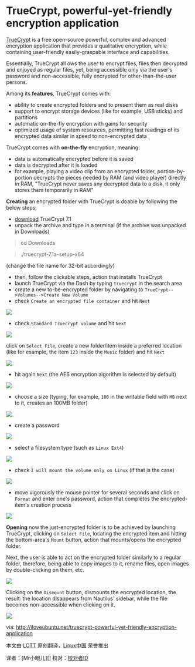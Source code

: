 TrueCrypt, powerful-yet-friendly encryption application
================================================================================
[TrueCrypt][1] is a free open-source powerful, complex and advanced encryption application that provides a qualitative encryption, while containing user-friendly easily-graspable interface and capabilities.

Essentially, TrueCrypt all
ows the user to encrypt files, files then decrypted and enjoyed as regular files, yet, being accessible only via the user's password and non-accessible, fully encrypted for other-than-the-user persons.

Among its **features**, TrueCrypt comes with:

- ability to create encrypted folders and to present them as real disks
- support to encrypt storage devices (like for example, USB sticks) and partitions
- automatic on-the-fly encryption with gains for security
- optimized usage of system resources, permitting fast readings of its encrypted data similar in speed to non-encrypted data

TrueCrypt comes with **on-the-fly** encryption, meaning:

- data is automatically encrypted before it is saved
- data is decrypted after it is loaded
- for example, playing a video clip from an encrypted folder, portion-by-portion decrypts the pieces needed by RAM (and video player) directly in RAM, "TrueCrypt never saves any decrypted data to a disk, it only stores them temporarily in RAM"

**Creating** an encrypted folder with TrueCrypt is doable by following the below steps:

- [download][2] TrueCrypt 7.1
- unpack the archive and type in a terminal (if the archive was unpacked in Downloads)

> cd Downloads

> ./truecrypt-7.1a-setup-x64

(change the file name for 32-bit accordingly) 

- then, follow the clickable steps, action that installs TrueCrypt
- launch TrueCrypt via the Dash by typing `truecrypt` in the search area
- create a new to-be-encrypted folder by navigating to `TrueCrypt-->Volumes-->Create New Volume`
- check `Create an encrypted file container` and hit `Next`

![](http://iloveubuntu.net/pictures_me/TrueCrypt%20create%20new%20volume.png)

- check `Standard Truecrypt volume` and hit `Next`

![](http://iloveubuntu.net/pictures_me/TrueCrypt%20standard%20truecrypt%20volume.png)

click on `Select File`, create a new folder/item inside a preferred location (like for example, the item `123` inside the `Music` folder) and hit `Next`

![](http://iloveubuntu.net/pictures_me/TrueCrypt%20volume%20location.png)

- hit again `Next` (the AES encryption algorithm is selected by default)

![](http://iloveubuntu.net/pictures_me/TrueCrypt%20aes.png)

- choose a size (typing, for example, `100` in the writable field with `MB` next to it, creates an 100MB folder)

![](http://iloveubuntu.net/pictures_me/TrueCrypt%20size%20mb.png)

- create a password

![](http://iloveubuntu.net/pictures_me/TrueCrypt%20password.png)

- select a filesystem type (such as `Linux Ext4`)

![](http://iloveubuntu.net/pictures_me/TrueCrypt%20ext4.png)

- check `I will mount the volume only on Linux` (if that is the case)

![](http://iloveubuntu.net/pictures_me/TrueCrypt%20mount%20linux.png)

- move vigorously the mouse pointer for several seconds and click on `Format` and enter one's password, action that completes the encrypted-item's creation process

![](http://iloveubuntu.net/pictures_me/TrueCrypt%20random%20pool.png)

**Opening** now the just-encrypted folder is to be achieved by launching TrueCrypt, clicking on `Select File`, locating the encrypted item and hitting the bottom-area's `Mount` button, action that mounts/opens the encrypted folder.

Next, the user is able to act on the encrypted folder similarly to a regular folder, therefore, being able to copy images to it, rename files, open images by double-clicking on them, etc.

![](http://iloveubuntu.net/pictures_me/TrueCrypt%20nautilus.png)

Clicking on the `Dismount` button, dismounts the encrypted location, the result: the location disappears from Nautilus' sidebar, while the file becomes non-accessible when clicking on it.

![](http://iloveubuntu.net/pictures_me/TrueCrypt%20dismount.png)


via: http://iloveubuntu.net/truecrypt-powerful-yet-friendly-encryption-application

本文由 [LCTT][] 原创翻译，[Linux中国][] 荣誉推出

译者：[Mr小眼儿][] 校对：[校对者ID][]

[LCTT]:https://github.com/LCTT/TranslateProject
[Linux中国]:http://linux.cn/portal.php
[译者ID]:http://linux.cn/space/译者ID
[校对者ID]:http://linux.cn/space/校对者ID

[1]:http://www.truecrypt.org/
[2]:http://www.truecrypt.org/downloads